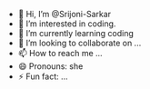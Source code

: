 - 👋 Hi, I’m @Srijoni-Sarkar
- 👀 I’m interested in coding.
- 🌱 I’m currently learning coding
- 💞️ I’m looking to collaborate on ...
- 📫 How to reach me ...
- 😄 Pronouns: she
- ⚡ Fun fact: ...

<!---
Srijoni-Sarkar/Srijoni-Sarkar is a ✨ special ✨ repository because its `README.md` (this file) appears on your GitHub profile.
You can click the Preview link to take a look at your changes.
--->
